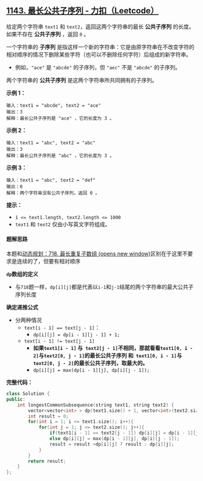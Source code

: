 ## [1143. 最长公共子序列 - 力扣（Leetcode）](https://leetcode.cn/problems/longest-common-subsequence/description/)

给定两个字符串 `text1` 和 `text2`，返回这两个字符串的最长 **公共子序列** 的长度。如果不存在 **公共子序列** ，返回 `0` 。

一个字符串的 **子序列** 是指这样一个新的字符串：它是由原字符串在不改变字符的相对顺序的情况下删除某些字符（也可以不删除任何字符）后组成的新字符串。

- 例如，`"ace"` 是 `"abcde"` 的子序列，但 `"aec"` 不是 `"abcde"` 的子序列。

两个字符串的 **公共子序列** 是这两个字符串所共同拥有的子序列。

**示例 1：**

```
输入：text1 = "abcde", text2 = "ace" 
输出：3  
解释：最长公共子序列是 "ace" ，它的长度为 3 。
```

**示例 2：**

```
输入：text1 = "abc", text2 = "abc"
输出：3
解释：最长公共子序列是 "abc" ，它的长度为 3 。
```

**示例 3：**

```
输入：text1 = "abc", text2 = "def"
输出：0
解释：两个字符串没有公共子序列，返回 0 。
```

**提示：**

- `1 <= text1.length, text2.length <= 1000`
- `text1` 和 `text2` 仅由小写英文字符组成。

#### **题解思路**

本题和[动态规划：718. 最长重复子数组 (opens new window)](https://programmercarl.com/0718.最长重复子数组.html)区别在于这里不要求是连续的了，但要有相对顺序

**`dp`数组的定义**

- 与`718`题一样，`dp[i][j]`都是代表以`i-1`和`j-1`结尾的两个字符串的最大公共子序列长度

**确定递推公式**

- 分两种情况
  - `text[i - 1] == text[j - 1]`：
    - `dp[i][j] = dp[i - 1][j - 1] + 1;`
  - `text[i - 1] != text[j - 1]`
    -  **如果`text1[i - 1]` 与` text2[j - 1]`不相同，那就看看`text1[0, i - 2]`与`text2[0, j - 1]`的最长公共子序列 和` text1[0, i - 1]`与`text2[0, j - 2]`的最长公共子序列，取最大的。**
    - `dp[i][j] = max(dp[i - 1][j], dp[i][j - 1]);`

**完整代码：**

```c++
class Solution {
public:
    int longestCommonSubsequence(string text1, string text2) {
        vector<vector<int> > dp(text1.size() + 1, vector<int>(text2.size() + 1, 0));
        int result = 0;
        for(int i = 1; i <= text1.size(); i++){
            for(int j = 1; j <= text2.size(); j++){
                if(text1[i - 1] == text2[j - 1]) dp[i][j] = dp[i - 1][j - 1] + 1;
                else dp[i][j] = max(dp[i - 1][j], dp[i][j - 1]);
                result = result >dp[i][j] ? result : dp[i][j];
            }
        }
        return result;
    }
};
```

